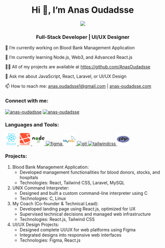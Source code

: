 <h1 align="center">Hi 👋, I’m Anas Oudadsse</h1> <p align="center"> <img src="https://static-00.iconduck.com/assets.00/web-developer-illustration-1004x1024-wcqgbag3.png" width="350" /> </p> <h3 align="center">Full-Stack Developer | UI/UX Designer</h3>
🔭 I’m currently working on Blood Bank Management Application

🌱 I’m currently learning Node.js, Web3, and Advanced React.js

👨‍💻 All of my projects are available at https://github.com/AnasOudadsse

💬 Ask me about JavaScript, React, Laravel, or UI/UX Design

📫 How to reach me: anas.oudadsse1@gmail.com | <a href='https://www.anas-oudadsse.com/' target='_blank' >anas-oudadsse.com<a/>

<h3 align="left">Connect with me:</h3> <p align="left"> <a href="https://linkedin.com/in/anas-oudadsse" target="blank"><img align="center" src="https://raw.githubusercontent.com/rahuldkjain/github-profile-readme-generator/master/src/images/icons/Social/linked-in-alt.svg" alt="anas-oudadsse" height="30" width="40" /></a> <a href="https://github.com/AnasOudadsse" target="blank"><img align="center" src="https://raw.githubusercontent.com/rahuldkjain/github-profile-readme-generator/master/src/images/icons/Social/github.svg" alt="anas-oudadsse" height="30" width="40" /></a> </p> <h3 align="left">Languages and Tools:</h3> <p align="left"> <a href="https://reactjs.org/" target="_blank" rel="noreferrer"> <img src="https://raw.githubusercontent.com/devicons/devicon/master/icons/react/react-original-wordmark.svg" alt="react" width="40" height="40"/> </a> <a href="https://laravel.com/" target="_blank" rel="noreferrer"> <img src="https://raw.githubusercontent.com/devicons/devicon/master/icons/laravel/laravel-plain-wordmark.svg" alt="laravel" width="40" height="40"/> </a> <a href="https://nodejs.org/" target="_blank" rel="noreferrer"> <img src="https://raw.githubusercontent.com/devicons/devicon/master/icons/nodejs/nodejs-original-wordmark.svg" alt="nodejs" width="40" height="40"/> </a> <a href="https://www.figma.com/" target="_blank" rel="noreferrer"> <img src="https://www.vectorlogo.zone/logos/figma/figma-icon.svg" alt="figma" width="40" height="40"/> </a> <a href="https://www.mysql.com/" target="_blank" rel="noreferrer"> <img src="https://raw.githubusercontent.com/devicons/devicon/master/icons/mysql/mysql-original-wordmark.svg" alt="mysql" width="40" height="40"/> </a> <a href="https://git-scm.com/" target="_blank" rel="noreferrer"> <img src="https://www.vectorlogo.zone/logos/git-scm/git-scm-icon.svg" alt="git" width="40" height="40"/> </a> <a href="https://tailwindcss.com/" target="_blank" rel="noreferrer"> <img src="https://www.vectorlogo.zone/logos/tailwindcss/tailwindcss-icon.svg" alt="tailwindcss" width="40" height="40"/> </a> <a href="https://www.php.net" target="_blank" rel="noreferrer"> <img src="https://raw.githubusercontent.com/devicons/devicon/master/icons/php/php-original.svg" alt="php" width="40" height="40"/> </a> </p> <h3 align="left">Projects:</h3> <ol> <li> Blood Bank Management Application: <ul> <li>Developed management functionalities for blood donors, stocks, and hospitals</li> <li>Technologies: React, Tailwind CSS, Laravel, MySQL</li> </ul> </li> <li> UNIX Command Interpreter: <ul> <li>Designed and built a custom command-line interpreter using C</li> <li>Technologies: C, Linux</li> </ul> </li> <li> My Coach (Co-founder & Technical Lead): <ul> <li>Developed landing page using React.js, optimized for UX</li> <li>Supervised technical decisions and managed web infrastructure</li> <li>Technologies: React.js, Tailwind CSS</li> </ul> </li> <li> UI/UX Design Projects: <ul> <li>Designed complete UI/UX for web platforms using Figma</li> <li>Integrated designs into responsive web interfaces</li> <li>Technologies: Figma, React.js</li> </ul> </li> </ol>
